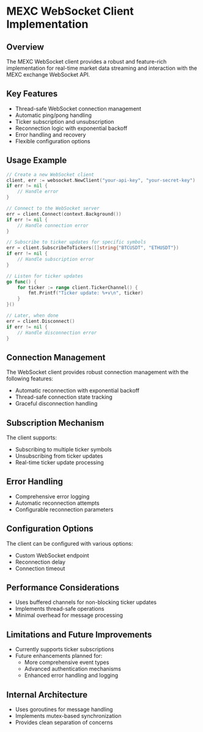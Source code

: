 # MEXC WebSocket Client Implementation

## Overview

The MEXC WebSocket client provides a robust and feature-rich implementation for real-time market data streaming and interaction with the MEXC exchange WebSocket API.

## Key Features

- Thread-safe WebSocket connection management
- Automatic ping/pong handling
- Ticker subscription and unsubscription
- Reconnection logic with exponential backoff
- Error handling and recovery
- Flexible configuration options

## Usage Example

```go
// Create a new WebSocket client
client, err := websocket.NewClient("your-api-key", "your-secret-key")
if err != nil {
    // Handle error
}

// Connect to the WebSocket server
err = client.Connect(context.Background())
if err != nil {
    // Handle connection error
}

// Subscribe to ticker updates for specific symbols
err = client.SubscribeToTickers([]string{"BTCUSDT", "ETHUSDT"})
if err != nil {
    // Handle subscription error
}

// Listen for ticker updates
go func() {
    for ticker := range client.TickerChannel() {
        fmt.Printf("Ticker update: %+v\n", ticker)
    }
}()

// Later, when done
err = client.Disconnect()
if err != nil {
    // Handle disconnection error
}
```

## Connection Management

The WebSocket client provides robust connection management with the following features:

- Automatic reconnection with exponential backoff
- Thread-safe connection state tracking
- Graceful disconnection handling

## Subscription Mechanism

The client supports:
- Subscribing to multiple ticker symbols
- Unsubscribing from ticker updates
- Real-time ticker update processing

## Error Handling

- Comprehensive error logging
- Automatic reconnection attempts
- Configurable reconnection parameters

## Configuration Options

The client can be configured with various options:
- Custom WebSocket endpoint
- Reconnection delay
- Connection timeout

## Performance Considerations

- Uses buffered channels for non-blocking ticker updates
- Implements thread-safe operations
- Minimal overhead for message processing

## Limitations and Future Improvements

- Currently supports ticker subscriptions
- Future enhancements planned for:
  * More comprehensive event types
  * Advanced authentication mechanisms
  * Enhanced error handling and logging

## Internal Architecture

- Uses goroutines for message handling
- Implements mutex-based synchronization
- Provides clean separation of concerns
